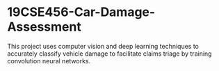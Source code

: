 # 19CSE456-Car-Damage-Assessment

<p>This project uses computer vision and deep learning techniques to accurately classify vehicle damage to facilitate 
claims triage by training convolution neural networks.<p>
